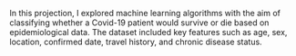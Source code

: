 In this projection, I explored machine learning algorithms with the aim of classifying whether a Covid-19 patient would survive or die based on epidemiological data. The dataset included key features such as age, sex, location, confirmed date, travel history, and chronic disease status.
